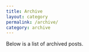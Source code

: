 ```yaml
---
title: Archive
layout: category
permalink: /archive/
category: archive
---
```


Below is a list of archived posts.
